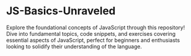 # JS-Basics-Unraveled
Explore the foundational concepts of JavaScript through this repository! Dive into fundamental topics, code snippets, and exercises covering essential aspects of JavaScript, perfect for beginners and enthusiasts looking to solidify their understanding of the language.
